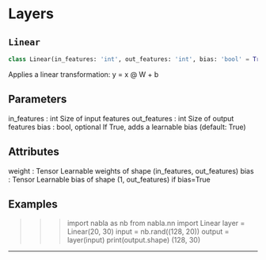 # Layers

## `Linear`

```python
class Linear(in_features: 'int', out_features: 'int', bias: 'bool' = True):
```
Applies a linear transformation: y = x @ W + b

Parameters
----------
in_features : int
    Size of input features
out_features : int
    Size of output features
bias : bool, optional
    If True, adds a learnable bias (default: True)

Attributes
----------
weight : Tensor
    Learnable weights of shape (in_features, out_features)
bias : Tensor
    Learnable bias of shape (1, out_features) if bias=True

Examples
--------
>>> import nabla as nb
>>> from nabla.nn import Linear
>>> layer = Linear(20, 30)
>>> input = nb.rand((128, 20))
>>> output = layer(input)
>>> print(output.shape)
(128, 30)

---
